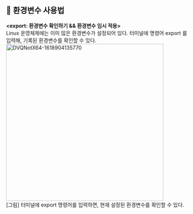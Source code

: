 ## 📌 환경변수 사용법
**<export: 환경변수 확인하기 && 환경변수 임시 적용>**   
Linux 운영체제에는 이미 많은 환경변수가 설정되어 있다. 터미널에 명령어 export 를 입력해, 기록된 환경변수를 확인할 수 있다.   
<img width="430" alt="DVQNotX64-1618904135770" src="https://user-images.githubusercontent.com/85857465/156384190-00936b02-3341-4966-b38f-28a3ece570c9.png">   
[그림] 터미널에 export 명령어를 입력하면, 현재 설정된 환경변수를 확인할 수 있다.
